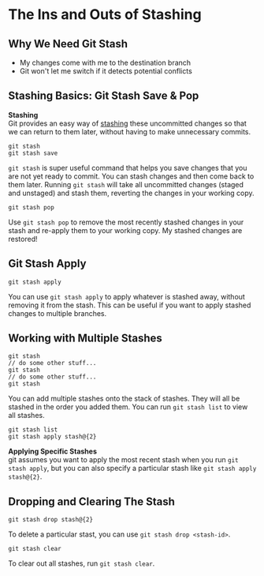# The Ins and Outs of Stashing

## Why We Need Git Stash

<ul>
  <li>My changes come with me to the destination branch</li>
  <li>Git won't let me switch if it detects potential conflicts</li>
</ul>

## Stashing Basics: Git Stash Save & Pop

<strong>Stashing</strong><br />
Git provides an easy way of <a href="https://git-scm.com/docs/git-stash">stashing</a> these uncommitted changes so that we can return to them later, without having to make unnecessary commits.

```
git stash
git stash save
```

`git stash` is super useful command that helps you save changes that you are not yet ready to commit. You can stash changes and then come back to them later. Running `git stash` will take all uncommitted changes (staged and unstaged) and stash them, reverting the changes in your working copy.

```
git stash pop
```

Use `git stash pop` to remove the most recently stashed changes in your stash and re-apply them to your working copy. My stashed changes are restored!

## Git Stash Apply

```
git stash apply
```

You can use `git stash apply` to apply whatever is stashed away, without removing it from the stash. This can be useful if you want to apply stashed changes to multiple branches.

## Working with Multiple Stashes

```
git stash
// do some other stuff...
git stash
// do some other stuff...
git stash
```

You can add multiple stashes onto the stack of stashes. They will all be stashed in the order you added them. You can run `git stash list` to view all stashes.<br />

```
git stash list
git stash apply stash@{2}
```

<strong>Applying Specific Stashes</strong><br />
git assumes you want to apply the most recent stash when you run `git stash apply`, but you can also specify a particular stash like `git stash apply stash@{2}`.

## Dropping and Clearing The Stash

```
git stash drop stash@{2}
```

To delete a particular stast, you can use `git stash drop <stash-id>`.

```
git stash clear
```

To clear out all stashes, run `git stash clear`.
